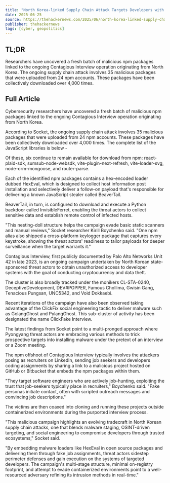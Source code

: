 ```yaml
---
title: "North Korea-linked Supply Chain Attack Targets Developers with 35 Malicious npm Packages"
date: 2025-06-25
source: https://thehackernews.com/2025/06/north-korea-linked-supply-chain-attack.html
publisher: thehackernews
tags: [cyber, geopolitics]
---
```


## TL;DR

Researchers have uncovered a fresh batch of malicious npm packages linked to the ongoing Contagious Interview operation originating from North Korea. The ongoing supply chain attack involves 35 malicious packages that were uploaded from 24 npm accounts. These packages have been collectively downloaded over 4,000 times.

## Full Article

Cybersecurity researchers have uncovered a fresh batch of malicious npm packages linked to the ongoing Contagious Interview operation originating from North Korea.

According to Socket, the ongoing supply chain attack involves 35 malicious packages that were uploaded from 24 npm accounts. These packages have been collectively downloaded over 4,000 times. The complete list of the JavaScript libraries is below -

Of these, six continue to remain available for download from npm: react-plaid-sdk, sumsub-node-websdk, vite-plugin-next-refresh, vite-loader-svg, node-orm-mongoose, and router-parse.

Each of the identified npm packages contains a hex-encoded loader dubbed HexEval, which is designed to collect host information post installation and selectively deliver a follow-on payload that's responsible for delivering a known JavaScript stealer called BeaverTail.

BeaverTail, in turn, is configured to download and execute a Python backdoor called InvisibleFerret, enabling the threat actors to collect sensitive data and establish remote control of infected hosts.

"This nesting-doll structure helps the campaign evade basic static scanners and manual reviews," Socket researcher Kirill Boychenko said. "One npm alias also shipped a cross-platform keylogger package that captures every keystroke, showing the threat actors' readiness to tailor payloads for deeper surveillance when the target warrants it."

Contagious Interview, first publicly documented by Palo Alto Networks Unit 42 in late 2023, is an ongoing campaign undertaken by North Korean state-sponsored threat actors to obtain unauthorized access to developer systems with the goal of conducting cryptocurrency and data theft.

The cluster is also broadly tracked under the monikers CL-STA-0240, DeceptiveDevelopment, DEV#POPPER, Famous Chollima, Gwisin Gang, Tenacious Pungsan, UNC5342, and Void Dokkaebi.

Recent iterations of the campaign have also been observed taking advantage of the ClickFix social engineering tactic to deliver malware such as GolangGhost and PylangGhost. This sub-cluster of activity has been designated the name ClickFake Interview.

The latest findings from Socket point to a multi-pronged approach where Pyongyang threat actors are embracing various methods to trick prospective targets into installing malware under the pretext of an interview or a Zoom meeting.

The npm offshoot of Contagious Interview typically involves the attackers posing as recruiters on LinkedIn, sending job seekers and developers coding assignments by sharing a link to a malicious project hosted on GitHub or Bitbucket that embeds the npm packages within them.

"They target software engineers who are actively job-hunting, exploiting the trust that job-seekers typically place in recruiters," Boychenko said. "Fake personas initiate contact, often with scripted outreach messages and convincing job descriptions."

The victims are then coaxed into cloning and running these projects outside containerized environments during the purported interview process.

"This malicious campaign highlights an evolving tradecraft in North Korean supply chain attacks, one that blends malware staging, OSINT-driven targeting, and social engineering to compromise developers through trusted ecosystems," Socket said.

"By embedding malware loaders like HexEval in open source packages and delivering them through fake job assignments, threat actors sidestep perimeter defenses and gain execution on the systems of targeted developers. The campaign's multi-stage structure, minimal on-registry footprint, and attempt to evade containerized environments point to a well-resourced adversary refining its intrusion methods in real-time."
